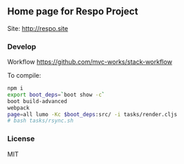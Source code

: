 
Home page for Respo Project
----

Site: http://respo.site

### Develop

Workflow https://github.com/mvc-works/stack-workflow

To compile:

```bash
npm i
export boot_deps=`boot show -c`
boot build-advanced
webpack
page=all lumo -Kc $boot_deps:src/ -i tasks/render.cljs
# bash tasks/rsync.sh
```

### License

MIT
